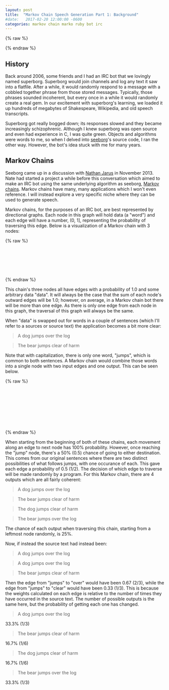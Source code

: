 ```yaml
---
layout: post
title:  "Markov Chain Speech Generation Part 1: Background"
#date:   2017-02-20 12:00:00 -0600
categories: markov chain marko ruby bot irc
---
```


{% raw %}
  <script src="https://d3js.org/d3.v4.min.js"></script>
  <script src="/js/markov/graphing.js"></script>
{% endraw %}

History
----------
Back around 2006, some friends and I had an IRC bot that we lovingly named superborg. Superborg would join channels and log any text it saw into a flatfile. After a while, it would randomly respond to a message with a cobbled together phrase from those stored messages. Typically, those phrases sounded incoherent, but every once in a while it would randomly create a real gem. In our excitement with superborg's learning, we loaded it up hundreds of megabytes of Shakespeare, Wikipedia, and old speech transcripts.

Superborg got really bogged down; its responses slowed and they became increasingly schizophrenic. Although I knew superborg was open source and even had experience in C, I was quite green. Objects and algorithms were words to me, so when I delved into [seeborg](https://github.com/hmage/seeborg)'s source code, I ran the other way. However, the bot's idea stuck with me for many years.

Markov Chains
-------------
Seeborg came up in a discussion with [Nathan Jarus](http://nathanjar.us/) in November 2013. Nate had started a project a while before this conversation which aimed to make an IRC bot using the same underlying algorithm as seeborg, [Markov chains](https://en.wikipedia.org/wiki/Markov_chain). Markov chains have many, many applications which I won't even reference. I will instead explore a very specific niche where they can be used to generate speech.

Markov chains, for the purposes of an IRC bot, are best represented by directional graphs. Each node in this graph will hold data (a "word") and each edge will have a number, (0, 1], representing the probability of traversing this edge. Below is a visualization of a Markov chain with 3 nodes:

{% raw %}
<svg id="markov-chain" width="960" height="175"></svg>

<style type="text/css">
</style>

<script>
  var svg = d3.select("svg#markov-chain"),
      g = svg.append("g");

  var first = addChain(g, 50, 50, "data");
  var second = addChain(g, 200, 50, "data");
  var third = addChain(g, 350, 50, "data");

  drawLine(g, first.cx, first.cy, second.mnx, second.mny, "1.0");
  drawLine(g, second.cx, second.cy, third.mnx, third.mny, "1.0");
</script>
{% endraw %}

This chain's three nodes all have edges with a probability of 1.0 and some arbitrary data "data". It will always be the case that the sum of each node's outward edges will be 1.0; however, on average, in a Markov chain bot there will be more than one edge. As there is only one edge from each node in this graph, the traversal of this graph will always be the same.

When "data" is swapped out for words in a couple of sentences (which I'll refer to a sources or source text) the application becomes a bit more clear:
> A dog jumps over the log

> The bear jumps clear of harm

Note that with capitalization, there is only one word, "jumps", which is common to both sentences. A Markov chain would combine those words into a single node with two input edges and one output. This can be seen below.

{% raw %}
<svg id="markov-chain-sentence" width="960" height="250"></svg>

<script>
  var svg = d3.select("svg#markov-chain-sentence"),
      g = svg.append("g"),
      sentence1 = ["A", "dog", "jumps", "over", "the", "log"],
      sentence2 = ["The", "bear", "jumps", "clear", "of", "harm"],
      chains1 = [],
      chains2 = [];

  var thisx = 50,
      thisy = 50,
      xspacing = 140,
      yspacing = 100;

  sentence1.forEach(function(e, i) {
    if(i != 2) {
      chains1.push(addChain(g, thisx, thisy, e));
    }
    thisx += xspacing;
  });

  thisx = 50,
  thisy += yspacing;
  sentence2.forEach(function(e, i) {
    if(i != 2) {
      chains2.push(addChain(g, thisx, thisy, e));
    }
    thisx += xspacing;
  });

  // draw crossover word
  thisy -= yspacing / 2;
  var crossover = addChain(g, xspacing * 2 + 50, thisy, "jumps");

  for(var i=0; i<chains1.length-1; i++) {
    if(i == 1) {
      drawLine(g, chains1[i].cx, chains1[i].cy, crossover.mnx, crossover.mny, "1.0");
    } else {
      drawLine(g, chains1[i].cx, chains1[i].cy, chains1[i+1].mnx, chains1[i+1].mny, "1.0");
    }
  }
  for(var i=0; i<chains2.length-1; i++) {
    if(i == 1) {
      drawLine(g, chains2[i].cx, chains2[i].cy, crossover.mnx, crossover.mny, "1.0");
    } else {
      drawLine(g, chains2[i].cx, chains2[i].cy, chains2[i+1].mnx, chains2[i+1].mny, "1.0");
    }
  }

  // Draw crossover lines
  drawLine(g, crossover.cx, crossover.cy, chains1[2].mnx, chains1[2].mny, "0.5");
  drawLine(g, crossover.cx, crossover.cy, chains2[2].mnx, chains2[2].mny, "0.5");
</script>
{% endraw %}

When starting from the beginning of both of these chains, each movement along an edge to next node has 100% probability. However, once reaching the "jump" node, there's a 50% (0.5) chance of going to either destination. This comes from our original sentences where there are two distinct possibilities of what follows jumps, with one occurance of each. This gave each edge a probability of 0.5 (1/2). The decision of which edge to traverse will be made randomly by a program. For this Markov chain, there are 4 outputs which are all fairly coherent:
> A dog jumps over the log

> The bear jumps clear of harm

> The dog jumps clear of harm

> The bear jumps over the log

The chance of each output when traversing this chain, starting from a leftmost node randomly, is 25%.


Now, if instead the source text had instead been:
> A dog jumps over the log

> A dog jumps over the log

> The bear jumps clear of harm

Then the edge from "jumps" to "over" would have been 0.67 (2/3), while the edge from "jumps" to "clear" would have been 0.33 (1/3). This is because the weights calculated on each edge is relative to the number of times they have occurred in the source text. The number of possible outputs is the same here, but the probability of getting each one has changed.
> A dog jumps over the log

33.3% (1/3)

> The bear jumps clear of harm

16.7% (1/6)

> The dog jumps clear of harm

16.7% (1/6)

> The bear jumps over the log

33.3% (1/3)
